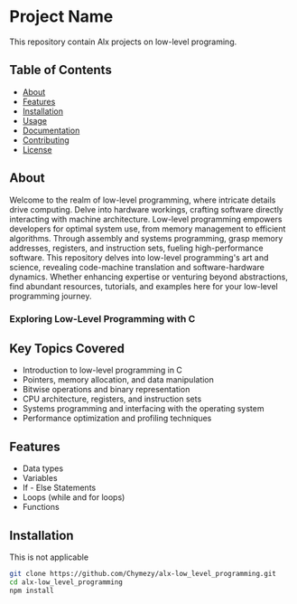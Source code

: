 # Project Name

This repository contain Alx projects on low-level programing.

## Table of Contents

- [About](#about)
- [Features](#features)
- [Installation](#installation)
- [Usage](#usage)
- [Documentation](#documentation)
- [Contributing](#contributing)
- [License](#license)

## About

Welcome to the realm of low-level programming, where intricate details drive computing. Delve into hardware workings, crafting software directly interacting with machine architecture. Low-level programming empowers developers for optimal system use, from memory management to efficient algorithms. Through assembly and systems programming, grasp memory addresses, registers, and instruction sets, fueling high-performance software. This repository delves into low-level programming's art and science, revealing code-machine translation and software-hardware dynamics. Whether enhancing expertise or venturing beyond abstractions, find abundant resources, tutorials, and examples here for your low-level programming journey.

### Exploring Low-Level Programming with C

## Key Topics Covered

- Introduction to low-level programming in C
- Pointers, memory allocation, and data manipulation
- Bitwise operations and binary representation
- CPU architecture, registers, and instruction sets
- Systems programming and interfacing with the operating system
- Performance optimization and profiling techniques


## Features

- Data types 
- Variables
- If - Else Statements
- Loops (while and for loops)
- Functions 

## Installation

This is not applicable 

```bash
git clone https://github.com/Chymezy/alx-low_level_programming.git
cd alx-low_level_programming
npm install

